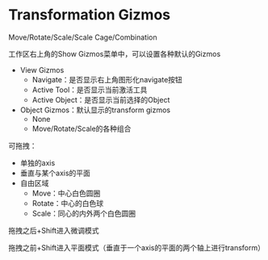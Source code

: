 # Transformation Gizmos

Move/Rotate/Scale/Scale Cage/Combination

工作区右上角的Show Gizmos菜单中，可以设置各种默认的Gizmos

- View Gizmos
  - Navigate：是否显示右上角图形化navigate按钮
  - Active Tool：是否显示当前激活工具
  - Active Object：是否显示当前选择的Object
- Object Gizmos：默认显示的transform gizmos
  - None
  - Move/Rotate/Scale的各种组合

可拖拽：

- 单独的axis
- 垂直与某个axis的平面
- 自由区域
  - Move：中心白色圆圈
  - Rotate：中心的白色球
  - Scale：同心的内外两个白色圆圈

拖拽之后+Shift进入微调模式

拖拽之前+Shift进入平面模式（垂直于一个axis的平面的两个轴上进行transform）